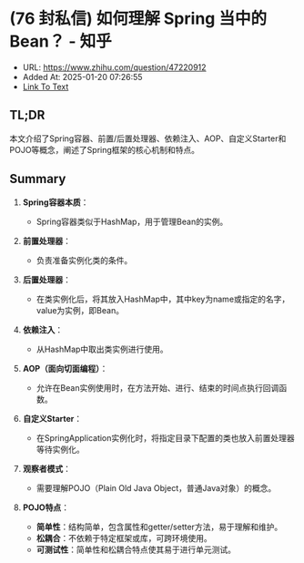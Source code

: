# (76 封私信) 如何理解 Spring 当中的 Bean？ - 知乎
- URL: https://www.zhihu.com/question/47220912
- Added At: 2025-01-20 07:26:55
- [Link To Text](2025-01-20-(76-封私信)-如何理解-spring-当中的-bean？---知乎_raw.md)

## TL;DR
本文介绍了Spring容器、前置/后置处理器、依赖注入、AOP、自定义Starter和POJO等概念，阐述了Spring框架的核心机制和特点。

## Summary
1. **Spring容器本质**：
   - Spring容器类似于HashMap，用于管理Bean的实例。

2. **前置处理器**：
   - 负责准备实例化类的条件。

3. **后置处理器**：
   - 在类实例化后，将其放入HashMap中，其中key为name或指定的名字，value为实例，即Bean。

4. **依赖注入**：
   - 从HashMap中取出类实例进行使用。

5. **AOP（面向切面编程）**：
   - 允许在Bean实例使用时，在方法开始、进行、结束的时间点执行回调函数。

6. **自定义Starter**：
   - 在SpringApplication实例化时，将指定目录下配置的类也放入前置处理器等待实例化。

7. **观察者模式**：
   - 需要理解POJO（Plain Old Java Object，普通Java对象）的概念。

8. **POJO特点**：
   - **简单性**：结构简单，包含属性和getter/setter方法，易于理解和维护。
   - **松耦合**：不依赖于特定框架或库，可跨环境使用。
   - **可测试性**：简单性和松耦合特点使其易于进行单元测试。
